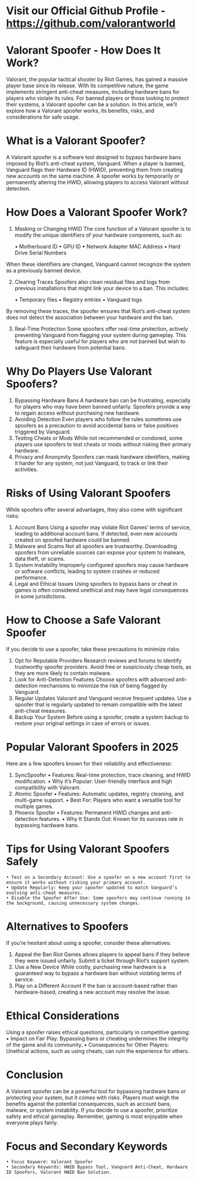 # Visit our Official Github Profile - https://github.com/valorantworld


# Valorant Spoofer - How Does It Work?


Valorant, the popular tactical shooter by Riot Games, has gained a massive player base since its release. With its competitive nature, the game implements stringent anti-cheat measures, including hardware bans for players who violate its rules. For banned players or those looking to protect their systems, a Valorant spoofer can be a solution. In this article, we’ll explore how a Valorant spoofer works, its benefits, risks, and considerations for safe usage.

# What is a Valorant Spoofer?

A Valorant spoofer is a software tool designed to bypass hardware bans imposed by Riot’s anti-cheat system, Vanguard. When a player is banned, Vanguard flags their Hardware ID (HWID), preventing them from creating new accounts on the same machine. A spoofer works by temporarily or permanently altering the HWID, allowing players to access Valorant without detection.

# How Does a Valorant Spoofer Work?

1. Masking or Changing HWID
The core function of a Valorant spoofer is to modify the unique identifiers of your hardware components, such as:

    • Motherboard ID
    • GPU ID
    • Network Adapter MAC Address
    • Hard Drive Serial Numbers
   
When these identifiers are changed, Vanguard cannot recognize the system as a previously banned device.

2. Clearing Traces
Spoofers also clean residual files and logs from previous installations that might link your device to a ban. This includes:

    • Temporary files
    • Registry entries
    • Vanguard logs
   
By removing these traces, the spoofer ensures that Riot’s anti-cheat system does not detect the association between your hardware and the ban.

3. Real-Time Protection
Some spoofers offer real-time protection, actively preventing Vanguard from flagging your system during gameplay. This feature is especially useful for players who are not banned but wish to safeguard their hardware from potential bans.

# Why Do Players Use Valorant Spoofers?

1. Bypassing Hardware Bans
A hardware ban can be frustrating, especially for players who may have been banned unfairly. Spoofers provide a way to regain access without purchasing new hardware.
2. Avoiding Detection
Even players who follow the rules sometimes use spoofers as a precaution to avoid accidental bans or false positives triggered by Vanguard.
3. Testing Cheats or Mods
While not recommended or condoned, some players use spoofers to test cheats or mods without risking their primary hardware.
4. Privacy and Anonymity
Spoofers can mask hardware identifiers, making it harder for any system, not just Vanguard, to track or link their activities.

# Risks of Using Valorant Spoofers

While spoofers offer several advantages, they also come with significant risks:
1. Account Bans
Using a spoofer may violate Riot Games’ terms of service, leading to additional account bans. If detected, even new accounts created on spoofed hardware could be banned.
2. Malware and Scams
Not all spoofers are trustworthy. Downloading spoofers from unreliable sources can expose your system to malware, data theft, or scams.
3. System Instability
Improperly configured spoofers may cause hardware or software conflicts, leading to system crashes or reduced performance.
4. Legal and Ethical Issues
Using spoofers to bypass bans or cheat in games is often considered unethical and may have legal consequences in some jurisdictions.

# How to Choose a Safe Valorant Spoofer

If you decide to use a spoofer, take these precautions to minimize risks:
1. Opt for Reputable Providers
Research reviews and forums to identify trustworthy spoofer providers. Avoid free or suspiciously cheap tools, as they are more likely to contain malware.
2. Look for Anti-Detection Features
Choose spoofers with advanced anti-detection mechanisms to minimize the risk of being flagged by Vanguard.
3. Regular Updates
Valorant and Vanguard receive frequent updates. Use a spoofer that is regularly updated to remain compatible with the latest anti-cheat measures.
4. Backup Your System
Before using a spoofer, create a system backup to restore your original settings in case of errors or issues.

# Popular Valorant Spoofers in 2025

Here are a few spoofers known for their reliability and effectiveness:
1. SyncSpoofer
    • Features: Real-time protection, trace cleaning, and HWID modification.
    • Why It’s Popular: User-friendly interface and high compatibility with Valorant.
2. Atomic Spoofer
    • Features: Automatic updates, registry cleaning, and multi-game support.
    • Best For: Players who want a versatile tool for multiple games.
3. Phoenix Spoofer
    • Features: Permanent HWID changes and anti-detection features.
    • Why It Stands Out: Known for its success rate in bypassing hardware bans.

# Tips for Using Valorant Spoofers Safely

    • Test on a Secondary Account: Use a spoofer on a new account first to ensure it works without risking your primary account.
    • Update Regularly: Keep your spoofer updated to match Vanguard’s evolving anti-cheat measures.
    • Disable the Spoofer After Use: Some spoofers may continue running in the background, causing unnecessary system changes.

# Alternatives to Spoofers

If you’re hesitant about using a spoofer, consider these alternatives:
1. Appeal the Ban
Riot Games allows players to appeal bans if they believe they were issued unfairly. Submit a ticket through Riot’s support system.
2. Use a New Device
While costly, purchasing new hardware is a guaranteed way to bypass a hardware ban without violating terms of service.
3. Play on a Different Account
If the ban is account-based rather than hardware-based, creating a new account may resolve the issue.

# Ethical Considerations

Using a spoofer raises ethical questions, particularly in competitive gaming:
    • Impact on Fair Play: Bypassing bans or cheating undermines the integrity of the game and its community.
    • Consequences for Other Players: Unethical actions, such as using cheats, can ruin the experience for others.

# Conclusion

A Valorant spoofer can be a powerful tool for bypassing hardware bans or protecting your system, but it comes with risks. Players must weigh the benefits against the potential consequences, such as account bans, malware, or system instability. If you decide to use a spoofer, prioritize safety and ethical gameplay. Remember, gaming is most enjoyable when everyone plays fairly.

# Focus and Secondary Keywords

    • Focus Keyword: Valorant Spoofer
    • Secondary Keywords: HWID Bypass Tool, Vanguard Anti-Cheat, Hardware ID Spoofers, Valorant HWID Ban Solution.
